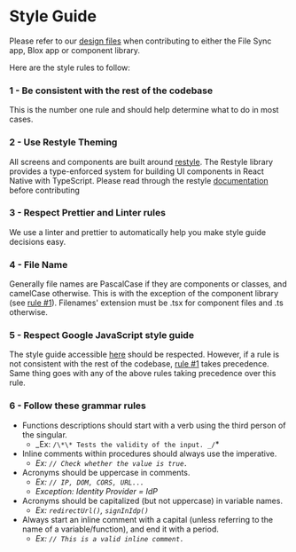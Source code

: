 # Style Guide

Please refer to our [design files](https://github.com/functionland/apps-monorepo/tree/main/design-files) when contributing to either the File Sync app, Blox app or component library.

Here are the style rules to follow:

### 1 - Be consistent with the rest of the codebase

This is the number one rule and should help determine what to do in most cases.

### 2 - Use Restyle Theming

All screens and components are built around [restyle](https://github.com/Shopify/restyle). The Restyle library provides a type-enforced system for building UI components in React Native with TypeScript. Please read through the restyle [documentation](https://github.com/Shopify/restyle/blob/master/README.md) before contributing

### 3 - Respect Prettier and Linter rules

We use a linter and prettier to automatically help you make style guide decisions easy.

### 4 - File Name

Generally file names are PascalCase if they are components or classes, and camelCase otherwise. This is with the exception of the component library (see [rule #1](#1-be-consistent-with-the-rest-of-the-codebase)). Filenames' extension must be .tsx for component files and .ts otherwise.

### 5 - Respect Google JavaScript style guide

The style guide accessible
[here](https://google.github.io/styleguide/jsguide.html) should be
respected. However, if a rule is not consistent with the rest of the codebase,
[rule #1](#1-be-consistent-with-the-rest-of-the-codebase) takes precedence. Same thing goes with any of the above rules taking precedence over this rule.

### 6 - Follow these grammar rules

- Functions descriptions should start with a verb using the third person of the
  singular.
  - _Ex: `/\*\* Tests the validity of the input. _/`\*
- Inline comments within procedures should always use the imperative.
  - _Ex: `// Check whether the value is true.`_
- Acronyms should be uppercase in comments.
  - _Ex: `// IP, DOM, CORS, URL...`_
  - _Exception: Identity Provider = IdP_
- Acronyms should be capitalized (but not uppercase) in variable names.
  - _Ex: `redirectUrl()`, `signInIdp()`_
- Always start an inline comment with a capital (unless referring to the name of
  a variable/function), and end it with a period.
  - _Ex: `// This is a valid inline comment.`_
